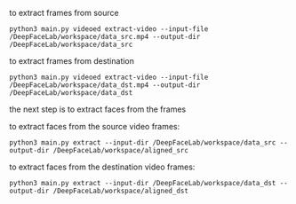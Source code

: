 to extract frames from source
```
python3 main.py videoed extract-video --input-file /DeepFaceLab/workspace/data_src.mp4 --output-dir /DeepFaceLab/workspace/data_src
```
to extract frames from destination
```
python3 main.py videoed extract-video --input-file /DeepFaceLab/workspace/data_dst.mp4 --output-dir /DeepFaceLab/workspace/data_dst
```
the next step is to extract faces from the frames

to extract faces from the source video frames:
```
python3 main.py extract --input-dir /DeepFaceLab/workspace/data_src --output-dir /DeepFaceLab/workspace/aligned_src
```

to extract faces from the destination video frames:
```
python3 main.py extract --input-dir /DeepFaceLab/workspace/data_dst --output-dir /DeepFaceLab/workspace/aligned_dst
```

